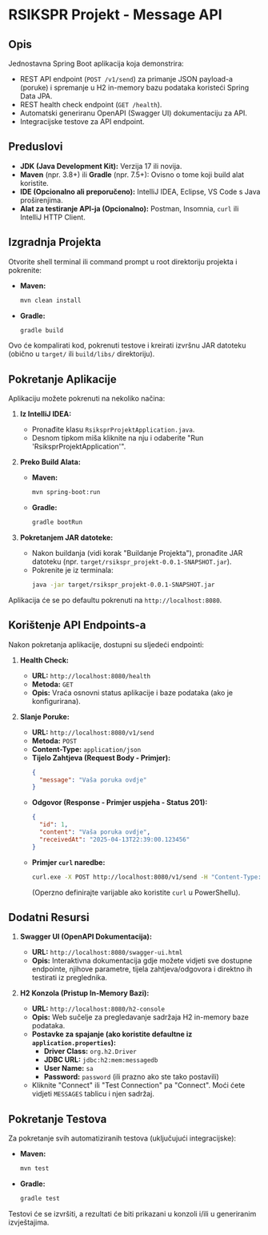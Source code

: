# RSIKSPR Projekt - Message API

## Opis

Jednostavna Spring Boot aplikacija koja demonstrira:
- REST API endpoint (`POST /v1/send`) za primanje JSON payload-a (poruke) i spremanje u H2 in-memory bazu podataka koristeći Spring Data JPA.
- REST health check endpoint (`GET /health`).
- Automatski generiranu OpenAPI (Swagger UI) dokumentaciju za API.
- Integracijske testove za API endpoint.

## Preduslovi

- **JDK (Java Development Kit):** Verzija 17 ili novija.
- **Maven** (npr. 3.8+) ili **Gradle** (npr. 7.5+): Ovisno o tome koji build alat koristite.
- **IDE (Opcionalno ali preporučeno):** IntelliJ IDEA, Eclipse, VS Code s Java proširenjima.
- **Alat za testiranje API-ja (Opcionalno):** Postman, Insomnia, `curl` ili IntelliJ HTTP Client.

## Izgradnja Projekta

Otvorite shell terminal ili command prompt u root direktoriju projekta i pokrenite:

- **Maven:**
    ```bash
    mvn clean install
    ```
- **Gradle:**
    ```bash
    gradle build
    ```
Ovo će kompalirati kod, pokrenuti testove i kreirati izvršnu JAR datoteku (obično u `target/` ili `build/libs/` direktoriju).

## Pokretanje Aplikacije

Aplikaciju možete pokrenuti na nekoliko načina:

1.  **Iz IntelliJ IDEA:**
    - Pronađite klasu `RsiksprProjektApplication.java`.
    - Desnom tipkom miša kliknite na nju i odaberite "Run 'RsiksprProjektApplication'".

2.  **Preko Build Alata:**
    - **Maven:**
        ```bash
        mvn spring-boot:run
        ```
    - **Gradle:**
        ```bash
        gradle bootRun
        ```

3.  **Pokretanjem JAR datoteke:**
    - Nakon buildanja (vidi korak "Buildanje Projekta"), pronađite JAR datoteku (npr. `target/rsikspr_projekt-0.0.1-SNAPSHOT.jar`).
    - Pokrenite je iz terminala:
        ```bash
        java -jar target/rsikspr_projekt-0.0.1-SNAPSHOT.jar
        ```
      

Aplikacija će se po defaultu pokrenuti na `http://localhost:8080`.

## Korištenje API Endpoints-a

Nakon pokretanja aplikacije, dostupni su sljedeći endpointi:

1.  **Health Check:**
    - **URL:** `http://localhost:8080/health`
    - **Metoda:** `GET`
    - **Opis:** Vraća osnovni status aplikacije i baze podataka (ako je konfigurirana).

2.  **Slanje Poruke:**
    - **URL:** `http://localhost:8080/v1/send`
    - **Metoda:** `POST`
    - **Content-Type:** `application/json`
    - **Tijelo Zahtjeva (Request Body - Primjer):**
        ```json
        {
          "message": "Vaša poruka ovdje"
        }
        ```
    - **Odgovor (Response - Primjer uspjeha - Status 201):**
        ```json
        {
          "id": 1,
          "content": "Vaša poruka ovdje",
          "receivedAt": "2025-04-13T22:39:00.123456"
        }
        ```
    - **Primjer `curl` naredbe:**
        ```bash
        curl.exe -X POST http://localhost:8080/v1/send -H "Content-Type: application/json" -d '{"message":"Testna poruka"}'
        ```
        (Operzno definirajte varijable ako koristite `curl` u PowerShellu).

## Dodatni Resursi

1.  **Swagger UI (OpenAPI Dokumentacija):**
    - **URL:** `http://localhost:8080/swagger-ui.html`
    - **Opis:** Interaktivna dokumentacija gdje možete vidjeti sve dostupne endpointe, njihove parametre, tijela zahtjeva/odgovora i direktno ih testirati iz preglednika.

2.  **H2 Konzola (Pristup In-Memory Bazi):**
    - **URL:** `http://localhost:8080/h2-console`
    - **Opis:** Web sučelje za pregledavanje sadržaja H2 in-memory baze podataka.
    - **Postavke za spajanje (ako koristite defaultne iz `application.properties`):**
        - **Driver Class:** `org.h2.Driver`
        - **JDBC URL:** `jdbc:h2:mem:messagedb`
        - **User Name:** `sa`
        - **Password:** `password` (ili prazno ako ste tako postavili)
    - Kliknite "Connect" ili "Test Connection" pa "Connect". Moći ćete vidjeti `MESSAGES` tablicu i njen sadržaj.

## Pokretanje Testova

Za pokretanje svih automatiziranih testova (uključujući integracijske):

- **Maven:**
    ```bash
    mvn test
    ```
- **Gradle:**
    ```bash
    gradle test
    ```

Testovi će se izvršiti, a rezultati će biti prikazani u konzoli i/ili u generiranim izvještajima.
